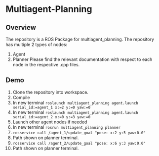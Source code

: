 # Multiagent-Planning
## Overview
The repository is a ROS Package for multiagent_planning. The repository has multiple 2 types of nodes:
1. Agent
2. Planner
Please find the relevant documentation with respect to each node in the respective .cpp files.

## Demo
1. Clone the repository into workspace.
2. Compile
3. In new terminal `roslaunch multiagent_planning agent.launch serial_id:=agent_1 x:=2 y:=0 yaw:=0`
4. In new terminal `roslaunch multiagent_planning agent.launch serial_id:=agent_2 x:=0 y:=3 yaw:=0`
5. Launch other agent nodes if needed
6. In new terminal `rosrun multiagent_planning planner`
7. `rosservice call /agent_1/update_goal "pose: x:2 y:5 yaw:0.0"`
8. Path shown on planner terminal.
9. `rosservice call /agent_2/update_goal "pose: x:6 y:3 yaw:0.0"`
10. Path shown on planner terminal.
